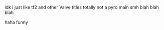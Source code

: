 idk i just like tf2 and other Valve titles
totally not a pyro main smh
blah blah blah






haha funny 
